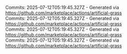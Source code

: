 Commits: 2025-07-12T05:19:45.327Z - Generated via https://github.com/marketplace/actions/artificial-grass
<br>
Commits: 2025-07-12T05:19:45.327Z - Generated via https://github.com/marketplace/actions/artificial-grass
<br>
Commits: 2025-07-12T05:19:45.327Z - Generated via https://github.com/marketplace/actions/artificial-grass
<br>
Commits: 2025-07-12T05:19:45.327Z - Generated via https://github.com/marketplace/actions/artificial-grass
<br>
